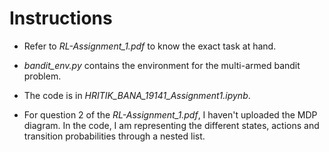 # Instructions
- Refer to *RL-Assignment_1.pdf* to know the exact task at hand.
- *bandit_env.py* contains the environment for the multi-armed bandit problem.

- The code is in *HRITIK_BANA_19141_Assignment1.ipynb*.

- For question 2 of the *RL-Assignment_1.pdf*, I haven't uploaded the MDP diagram. In the code, I am representing the different states, actions and transition probabilities through a nested list.

